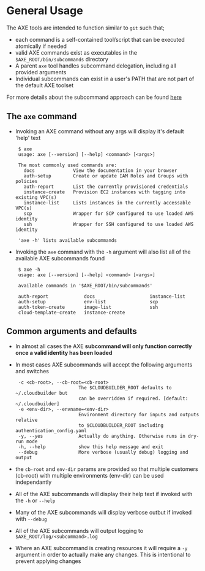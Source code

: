 # General Usage

The AXE tools are intended to function similar to `git` such that;

 - each command is a self-contained tool/script that can be executed atomically if needed
 - valid AXE commands exist as executables in the `$AXE_ROOT/bin/subcommands` directory
 - A parent `axe` tool handles subcommand delegation, including all provided arguments
 - Individual subcommands can exist in a user's PATH that are not part of the default AXE toolset

For more details about the subcommand approach can be found [here](https://www.kernel.org/pub/software/scm/git/docs/howto/new-command.html)

## The `axe` command

 - Invoking an AXE command without any args will display it's default 'help' text

        $ axe
        usage: axe [--version] [--help] <command> [<args>]

        The most commonly used commands are:
          docs              View the documentation in your browser
          auth-setup        Create or update IAM Roles and Groups with policies
          auth-report       List the currently provisioned credentials
          instance-create   Provision EC2 instances with tagging into existing VPC(s)
          instance-list     Lists instances in the currently accessable VPC(s)
          scp               Wrapper for SCP configured to use loaded AWS idemtity
          ssh               Wrapper for SSH configured to use loaded AWS idemtity

        'axe -h' lists available subcommands

 - Invoking the `axe` command with the `-h` argument will also list all of the available AXE subcommands found

        $ axe -h
        usage: axe [--version] [--help] <command> [<args>]

        available commands in '$AXE_ROOT/bin/subcommands'

        auth-report             docs                    instance-list
        auth-setup              env-list                scp
        auth-token-create       image-list              ssh
        cloud-template-create   instance-create


## Common arguments and defaults

 - In almost all cases the AXE **subcommand will only function correctly once a valid identity has been loaded**
 - In most cases AXE subcommands will accept the following arguments and switches

        -c <cb-root>, --cb-root=<cb-root>
                              The $CLOUDBUILDER_ROOT defaults to ~/.cloudbuilder but
                              can be overridden if required. [default: ~/.cloudbuilder]
        -e <env-dir>, --envname=<env-dir>
                              Environment directory for inputs and outputs relative
                              to $CLOUDBUILDER_ROOT including authentication_config.yaml
        -y, --yes             Actually do anything. Otherwise runs in dry-run mode
        -h, --help            show this help message and exit
        --debug               More verbose (usually debug) logging and output

 - the `cb-root` and `env-dir` params are provided so that multiple customers (cb-root) with multiple environments (env-dir) can be used independantly
 - All of the AXE subcommands will display their help text if invoked with the `-h` or `--help`
 - Many of the AXE subcommands will display verbose outbut if invoked with `--debug`
 - All of the AXE subcommands will output logging to `$AXE_ROOT/log/<subcommand>.log`
 - Where an AXE subcommand is creating resources it will require a `-y` argument in order to actually make any changes. This is intentional to prevent applying changes

